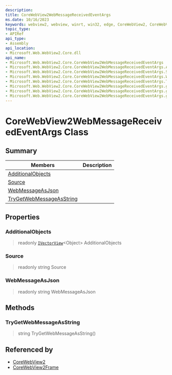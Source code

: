 ```yaml
---
description: 
title: CoreWebView2WebMessageReceivedEventArgs
ms.date: 10/16/2023
keywords: webview2, webview, winrt, win32, edge, CoreWebView2, CoreWebView2Controller, browser control, edge html, CoreWebView2WebMessageReceivedEventArgs
topic_type:
- APIRef
api_type:
- Assembly
api_location:
- Microsoft.Web.WebView2.Core.dll
api_name:
- Microsoft.Web.WebView2.Core.CoreWebView2WebMessageReceivedEventArgs
- Microsoft.Web.WebView2.Core.CoreWebView2WebMessageReceivedEventArgs.AdditionalObjects
- Microsoft.Web.WebView2.Core.CoreWebView2WebMessageReceivedEventArgs.Source
- Microsoft.Web.WebView2.Core.CoreWebView2WebMessageReceivedEventArgs.WebMessageAsJson
- Microsoft.Web.WebView2.Core.CoreWebView2WebMessageReceivedEventArgs.TryGetWebMessageAsString
- Microsoft.Web.WebView2.Core.CoreWebView2WebMessageReceivedEventArgs.get_AdditionalObjects
- Microsoft.Web.WebView2.Core.CoreWebView2WebMessageReceivedEventArgs.get_Source
- Microsoft.Web.WebView2.Core.CoreWebView2WebMessageReceivedEventArgs.get_WebMessageAsJson
---
```


# CoreWebView2WebMessageReceivedEventArgs Class



## Summary

Members|Description
--|--
[AdditionalObjects](#additionalobjects) | 
[Source](#source) | 
[WebMessageAsJson](#webmessageasjson) | 
[TryGetWebMessageAsString](#trygetwebmessageasstring) | 

## Properties

### AdditionalObjects

> readonly  [`IVectorView`](/uwp/api/Windows.Foundation.Collections.IVectorView-1)&lt;Object&gt; AdditionalObjects

### Source

> readonly  string Source

### WebMessageAsJson

> readonly  string WebMessageAsJson



## Methods

### TryGetWebMessageAsString

> string TryGetWebMessageAsString()






## Referenced by

- [CoreWebView2](corewebview2.md)
- [CoreWebView2Frame](corewebview2frame.md)

